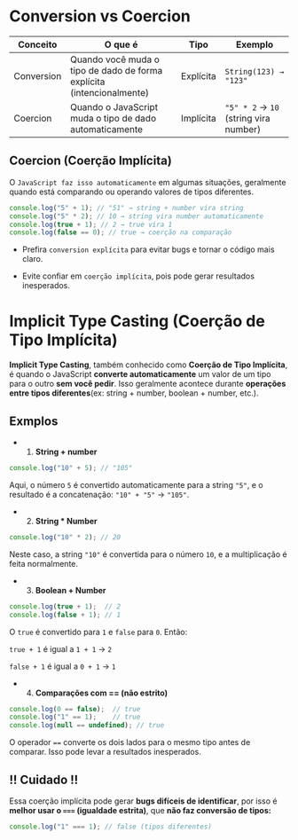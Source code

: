 # Conversion vs Coercion

| Conceito   | O que é                                                               | Tipo      | Exemplo                               |
| ---------- | --------------------------------------------------------------------- | --------- | ------------------------------------- |
| Conversion | Quando você muda o tipo de dado de forma explícita (intencionalmente) | Explícita | `String(123) → "123"`                 |
| Coercion   | Quando o JavaScript muda o tipo de dado automaticamente               | Implícita | `"5" * 2` → `10` (string vira number) |

## Coercion (Coerção Implícita)

O `JavaScript faz isso automaticamente` em algumas situações, geralmente quando está comparando ou operando valores de tipos diferentes.
```javascript
console.log("5" + 1); // "51" → string + number vira string
console.log("5" * 2); // 10 → string vira number automaticamente
console.log(true + 1); // 2 → true vira 1
console.log(false == 0); // true → coerção na comparação
```

- Prefira `conversion explícita` para evitar bugs e tornar o código mais claro.

- Evite confiar em `coerção implícita`, pois pode gerar resultados inesperados.


# Implicit Type Casting (Coerção de Tipo Implícita)

**Implicit Type Casting**, também conhecido como **Coerção de Tipo Implícita**, é quando o JavaScript **converte automaticamente** um valor de um tipo para o outro **sem você pedir**.
Isso geralmente acontece durante **operações entre tipos diferentes**(ex: string + number, boolean + number, etc.).
  ## Exmplos
  - 1. **String + number**
  
```javascript
console.log("10" + 5); // "105"
```
  Aqui, o número `5` é convertido automaticamente para a string `"5"`, e o resultado é a concatenação: `"10" + "5"` → `"105"`.

  - 2. **String * Number**
  
```javascript
console.log("10" * 2); // 20
```
  Neste caso, a string `"10"` é convertida para o número `10`, e a multiplicação é feita normalmente.

- 3. **Boolean + Number**

```javascript
console.log(true + 1);  // 2
console.log(false + 1); // 1
```
O `true` é convertido para `1` e `false` para `0`. Então:

 `true + 1` é igual a `1 + 1` → `2`

 `false + 1` é igual a `0 + 1` → `1`
  
- 4. **Comparações com == (não estrito)**
```javascript
console.log(0 == false);  // true
console.log("1" == 1);    // true
console.log(null == undefined); // true
```
O operador `==` converte os dois lados para o mesmo tipo antes de comparar. Isso pode levar a resultados inesperados.

## !! Cuidado !!
Essa coerção implícita pode gerar **bugs difíceis de identificar**, por isso é **melhor usar o `===` (igualdade estrita)**, que **não faz conversão de tipos:**
```javascript
console.log("1" === 1); // false (tipos diferentes)
```